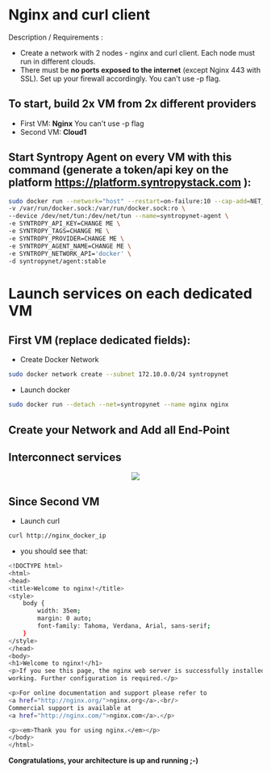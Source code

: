 # Nginx and curl client

Description / Requirements :

- Create a network with 2 nodes - nginx and curl client. Each node must run in different clouds.
- There must be __no ports exposed to the internet__ (except Nginx 443 with SSL). Set up your firewall accordingly. You can't use -p flag.

## To start, build 2x VM from 2x different providers

- First VM:   __Nginx__ You can't use -p flag
- Second VM:  __Cloud1__

## Start Syntropy Agent on every VM with this command (generate a token/api key on the platform https://platform.syntropystack.com ):

```bash
sudo docker run --network="host" --restart=on-failure:10 --cap-add=NET_ADMIN --cap-add=SYS_MODULE \
-v /var/run/docker.sock:/var/run/docker.sock:ro \
--device /dev/net/tun:/dev/net/tun --name=syntropynet-agent \
-e SYNTROPY_API_KEY=CHANGE ME \
-e SYNTROPY_TAGS=CHANGE ME \
-e SYNTROPY_PROVIDER=CHANGE ME \
-e SYNTROPY_AGENT_NAME=CHANGE ME \
-e SYNTROPY_NETWORK_API='docker' \
-d syntropynet/agent:stable
```

# Launch services on each dedicated VM

## First VM (replace dedicated fields):

- Create Docker Network

```bash
sudo docker network create --subnet 172.10.0.0/24 syntropynet
```

- Launch docker

```bash
sudo docker run --detach --net=syntropynet --name nginx nginx
```

## Create your Network and Add all End-Point


## Interconnect services

<center><img src='https://github.com/lorenzo8769/syntropynet-use-cases/blob/mon-1-ui-1/nginx%20and%20curl%20client_cds1_ui1/images/Syntropy_Topology_Interconnection.png'></center>

## Since Second VM

- Launch curl
```bash
curl http://nginx_docker_ip
```

- you should see that:
```bash
<!DOCTYPE html>
<html>
<head>
<title>Welcome to nginx!</title>
<style>
    body {
        width: 35em;
        margin: 0 auto;
        font-family: Tahoma, Verdana, Arial, sans-serif;
    }
</style>
</head>
<body>
<h1>Welcome to nginx!</h1>
<p>If you see this page, the nginx web server is successfully installed and
working. Further configuration is required.</p>

<p>For online documentation and support please refer to
<a href="http://nginx.org/">nginx.org</a>.<br/>
Commercial support is available at
<a href="http://nginx.com/">nginx.com</a>.</p>

<p><em>Thank you for using nginx.</em></p>
</body>
</html>
```


__Congratulations, your architecture is up and running ;-)__
